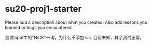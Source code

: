 # su20-proj1-starter

Please add a description about what you created! Also add lessons you learned or bugs you encountered. 

测试input中的"NiCK"一词，为什么不添加 sic.
目前未知，其余测试正常。